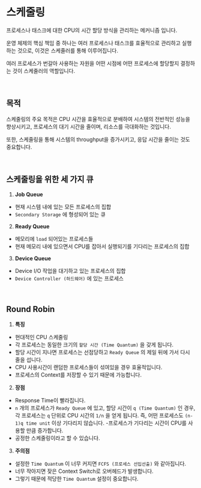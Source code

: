 # 스케줄링

프로세스나 태스크에 대한 CPU의 시간 할당 방식을 관리하는 메커니즘 입니다.

운영 체제의 핵심 책임 중 하나는 여러 프로세스나 태스크를 효율적으로 관리하고 실행하는 것으로, 이것은 스케줄러를 통해 이루어집니다.

여러 프로세스가 번갈아 사용하는 자원을 어떤 시점에 어떤 프로세스에 할당할지 결정하는 것이 스케줄러의 역할입니다.

<br>

## 목적

스케줄링의 주요 목적은 CPU 시간을 효율적으로 분배하여 시스템의 전반적인 성능을 향상시키고, 프로세스의 대기 시간을 줄이며, 
리소스를 극대화하는 것입니다.

또한, 스케줄링을 통해 시스템의 throughput을 증가시키고, 응답 시간을 줄이는 것도 중요합니다.

<br>

## 스케줄링을 위한 세 가지 큐

1. **Job Queue**
  - 현재 시스템 내에 있는 모든 프로세스의 집합
  - `Secondary Storage` 에 형성되어 있는 큐

2. **Ready Queue**
  - 메모리에 `load` 되어있는 프로세스들
  - 현재 메모리 내에 있으면서 CPU를 잡아서 실행되기를 기다리는 프로세스의 집합

3. **Device Queue**
  - Device I/O 작업을 대기하고 있는 프로세스의 집합
  - `Device Controller (하드웨어)` 에 있는 프로세스

<br>

## Round Robin

1. **특징**
  - 현대적인 CPU 스케줄링
  - 각 프로세스는 동일한 크기의 `할당 시간 (Time Quantum)` 을 갖게 됩니다.
  - 할당 시간이 지나면 프로세스는 선점당하고 `Ready Queue` 의 제일 뒤에 가서 다시 줄을 섭니다.
  - CPU 사용시간이 랜덤한 프로세스들이 섞여있을 경우 효율적입니다.
  - 프로세스의 Context를 저장할 수 있기 때문에 가능합니다.

2. **장점**
  - Response Time이 빨라집니다.
  - `n` 개의 프로세스가 `Ready Queue` 에 있고, 할당 시간이 `q (Time Quantum)` 인 경우, 각 프로세스는
  `q` 단위로 CPU 시간의 `1/n` 을 얻게 됩니다. 즉, 어떤 프로세스도 `(n-1)q time unit` 이상 기다리지 않습니다.
  -프로세스가 기다리는 시간이 CPU를 사용할 만큼 증가합니다.
  - 공정한 스케줄링이라고 할 수 있습니다.

3. **주의점**
  - 설정한 `Time Quantum` 이 너무 커지면 `FCFS (프로세스 선입선출)` 와 같아집니다.
  - 너무 작아지면 잦은 Context Switch로 오버헤드가 발생합니다.
  - 그렇기 때문에 적당한 `Time Quantum` 설정이 중요합니다.